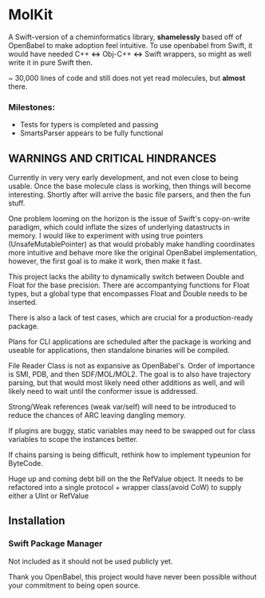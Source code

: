 # MolKit

A Swift-version of a cheminformatics library, __shamelessly__ based off of OpenBabel to make adoption feel intuitive. 
To use openbabel from Swift, it would have needed C++ __<->__ Obj-C++ __<->__ Swift wrappers, so might as well write it in pure Swift then.  

~ 30,000 lines of code and still does not yet read molecules, but __almost__ there.

### Milestones:  
-  Tests for typers is completed and passing 
-  SmartsParser appears to be fully functional

## WARNINGS AND CRITICAL HINDRANCES   

Currently in very very early development, and not even close to being usable. Once the base molecule class is working, then things will become interesting. Shortly after will arrive the basic file parsers, and then the fun stuff.

One problem looming on the horizon is the issue of Swift's copy-on-write paradigm, which could inflate the sizes of underlying datastructs in memory. I would like to experiment with using true pointers (UnsafeMutablePointer) as that would probably make handling coordinates more intuitive and behave more like the original OpenBabel implementation, however, the first goal is to make it work, then make it fast. 

This project lacks the ability to dynamically switch between Double and Float for the base precision. There are accompantying functions for Float types, but a global type that encompasses Float and Double needs to be inserted. 

There is also a lack of test cases, which are crucial for a production-ready package.  

Plans for CLI applications are scheduled after the package is working and useable for applications, then standalone binaries will be compiled.

File Reader Class is not as expansive as OpenBabel's. Order of importance is SMI, PDB, and then SDF/MOL/MOL2. The goal is to also have trajectory parsing, but that would most likely need other additions as well, and will likely need to wait until the conformer issue is addressed.  

Strong/Weak references (weak var/self) will need to be introduced to reduce the chances of ARC leaving dangling memory. 

If plugins are buggy, static variables may need to be swapped out for class variables to scope the instances better. 

If chains parsing is being difficult, rethink how to implement typeunion for ByteCode.

Huge up and coming debt bill on the the RefValue object. It needs to be refactored into a single protocol + wrapper class(avoid CoW) to supply either a UInt or RefValue 

## Installation

### Swift Package Manager
Not included as it should not be used publicly yet.




Thank you OpenBabel, this project would have never been possible without your commitment to 
being open source. 
